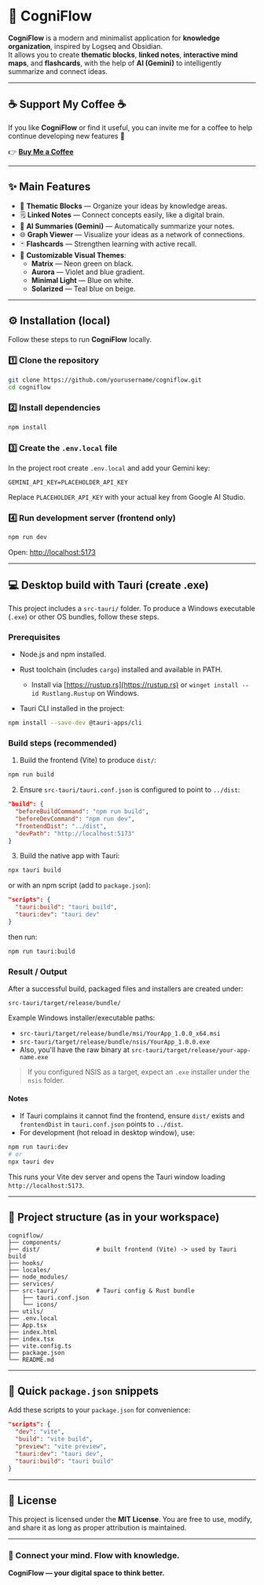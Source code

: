 
# 🧠 CogniFlow

**CogniFlow** is a modern and minimalist application for **knowledge organization**, inspired by Logseq and Obsidian.  
It allows you to create **thematic blocks**, **linked notes**, **interactive mind maps**, and **flashcards**, with the help of **AI (Gemini)** to intelligently summarize and connect ideas.

---

## ☕ Support My Coffee ☕

If you like **CogniFlow** or find it useful, you can invite me for a coffee to help continue developing new features 💙

👉 [**Buy Me a Coffee**](https://www.buymeacoffee.com/aesirsoft)

---

## ✨ Main Features

- 🧩 **Thematic Blocks** — Organize your ideas by knowledge areas.  
- 🗒️ **Linked Notes** — Connect concepts easily, like a digital brain.  
- 🧠 **AI Summaries (Gemini)** — Automatically summarize your notes.  
- 🌐 **Graph Viewer** — Visualize your ideas as a network of connections.  
- 🃏 **Flashcards** — Strengthen learning with active recall.  
- 🎨 **Customizable Visual Themes**:
  - **Matrix** — Neon green on black.  
  - **Aurora** — Violet and blue gradient.  
  - **Minimal Light** — Blue on white.  
  - **Solarized** — Teal blue on beige.  

---

## ⚙️ Installation (local)

Follow these steps to run **CogniFlow** locally.

### 1️⃣ Clone the repository

```bash
git clone https://github.com/yourusername/cogniflow.git
cd cogniflow
````

### 2️⃣ Install dependencies

```bash
npm install
```

### 3️⃣ Create the `.env.local` file

In the project root create `.env.local` and add your Gemini key:

```env
GEMINI_API_KEY=PLACEHOLDER_API_KEY
```

Replace `PLACEHOLDER_API_KEY` with your actual key from Google AI Studio.

### 4️⃣ Run development server (frontend only)

```bash
npm run dev
```

Open: [http://localhost:5173](http://localhost:5173)

---

## 💻 Desktop build with Tauri (create .exe)

This project includes a `src-tauri/` folder. To produce a Windows executable (`.exe`) or other OS bundles, follow these steps.

### Prerequisites

* Node.js and npm installed.
* Rust toolchain (includes `cargo`) installed and available in PATH.

  * Install via [https://rustup.rs](https://rustup.rs) or `winget install --id Rustlang.Rustup` on Windows.
* Tauri CLI installed in the project:

```bash
npm install --save-dev @tauri-apps/cli
```

### Build steps (recommended)

1. Build the frontend (Vite) to produce `dist/`:

```bash
npm run build
```

2. Ensure `src-tauri/tauri.conf.json` is configured to point to `../dist`:

```json
"build": {
  "beforeBuildCommand": "npm run build",
  "beforeDevCommand": "npm run dev",
  "frontendDist": "../dist",
  "devPath": "http://localhost:5173"
}
```

3. Build the native app with Tauri:

```bash
npx tauri build
```

or with an npm script (add to `package.json`):

```json
"scripts": {
  "tauri:build": "tauri build",
  "tauri:dev": "tauri dev"
}
```

then run:

```bash
npm run tauri:build
```

### Result / Output

After a successful build, packaged files and installers are created under:

```
src-tauri/target/release/bundle/
```

Example Windows installer/executable paths:

* `src-tauri/target/release/bundle/msi/YourApp_1.0.0_x64.msi`
* `src-tauri/target/release/bundle/nsis/YourApp_1.0.0.exe`
* Also, you'll have the raw binary at `src-tauri/target/release/your-app-name.exe`

> If you configured NSIS as a target, expect an `.exe` installer under the `nsis` folder.

#### Notes

* If Tauri complains it cannot find the frontend, ensure `dist/` exists and `frontendDist` in `tauri.conf.json` points to `../dist`.
* For development (hot reload in desktop window), use:

```bash
npm run tauri:dev
# or
npx tauri dev
```

This runs your Vite dev server and opens the Tauri window loading `http://localhost:5173`.

---

## 🧠 Project structure (as in your workspace)

```
cogniflow/
├── components/
├── dist/                # built frontend (Vite) -> used by Tauri build
├── hooks/
├── locales/
├── node_modules/
├── services/
├── src-tauri/           # Tauri config & Rust bundle
│   ├── tauri.conf.json
│   └── icons/
├── utils/
├── .env.local
├── App.tsx
├── index.html
├── index.tsx
├── vite.config.ts
├── package.json
└── README.md
```

---

## 🔧 Quick `package.json` snippets

Add these scripts to your `package.json` for convenience:

```json
"scripts": {
  "dev": "vite",
  "build": "vite build",
  "preview": "vite preview",
  "tauri:dev": "tauri dev",
  "tauri:build": "tauri build"
}
```

---

## 📜 License

This project is licensed under the **MIT License**. You are free to use, modify, and share it as long as proper attribution is maintained.

---

### 🚀 Connect your mind. Flow with knowledge.

**CogniFlow — your digital space to think better.**



